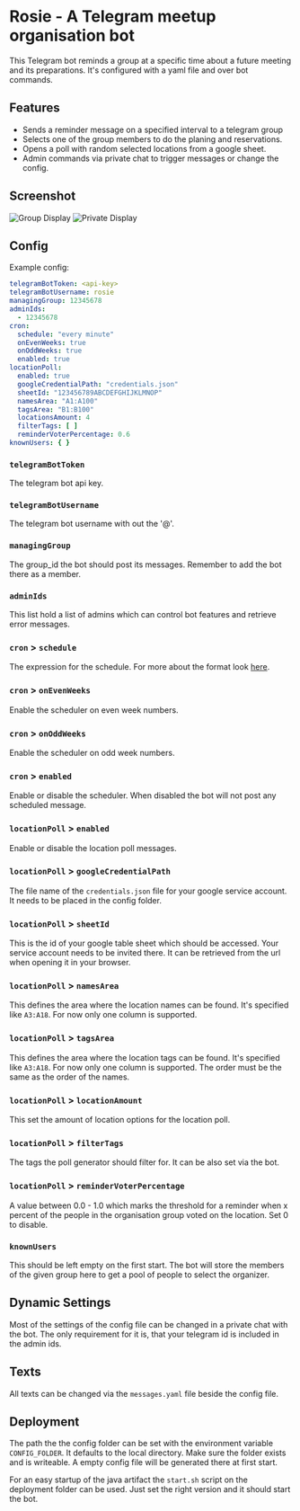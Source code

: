 # Rosie - A Telegram meetup organisation bot

This Telegram bot reminds a group at a specific time about a future meeting and its preparations. It's configured with a yaml file and over bot commands.

## Features

* Sends a reminder message on a specified interval to a telegram group
* Selects one of the group members to do the planing and reservations.
* Opens a poll with random selected locations from a google sheet.
* Admin commands via private chat to trigger messages or change the config.

## Screenshot

![Group Display](doc/group-screen.png)
![Private Display](doc/private-screen.png)

## Config

Example config:

```yaml
telegramBotToken: <api-key>
telegramBotUsername: rosie
managingGroup: 12345678
adminIds:
  - 12345678
cron:
  schedule: "every minute"
  onEvenWeeks: true
  onOddWeeks: true
  enabled: true
locationPoll:
  enabled: true
  googleCredentialPath: "credentials.json"
  sheetId: "123456789ABCDEFGHIJKLMNOP"
  namesArea: "A1:A100"
  tagsArea: "B1:B100"
  locationsAmount: 4
  filterTags: [ ]
  reminderVoterPercentage: 0.6
knownUsers: { }
```

### `telegramBotToken`

The telegram bot api key.

### `telegramBotUsername`

The telegram bot username with out the '@'.

### `managingGroup`

The group_id the bot should post its messages. Remember to add the bot there as a member.

### `adminIds`

This list hold a list of admins which can control bot features and retrieve error messages.

### `cron` > `schedule`

The expression for the schedule. For more about the format look [here](https://github.com/shyiko/skedule).

### `cron` > `onEvenWeeks`

Enable the scheduler on even week numbers.

### `cron` > `onOddWeeks`

Enable the scheduler on odd week numbers.

### `cron` > `enabled`

Enable or disable the scheduler. When disabled the bot will not post any scheduled message.

### `locationPoll` > `enabled`

Enable or disable the location poll messages.

### `locationPoll` > `googleCredentialPath`

The file name of the `credentials.json` file for your google service account. It needs to be placed in the config folder.

### `locationPoll` > `sheetId`

This is the id of your google table sheet which should be accessed. Your service account needs to be invited there. It can be retrieved from the url when opening it in your
browser.

### `locationPoll` > `namesArea`

This defines the area where the location names can be found. It's specified like `A3:A18`. For now only one column is supported.

### `locationPoll` > `tagsArea`

This defines the area where the location tags can be found. It's specified like `A3:A18`. For now only one column is supported. The order must be the same as the order of the
names.

### `locationPoll` > `locationAmount`

This set the amount of location options for the location poll.

### `locationPoll` > `filterTags`

The tags the poll generator should filter for. It can be also set via the bot.

### `locationPoll` > `reminderVoterPercentage`

A value between 0.0 - 1.0 which marks the threshold for a reminder when x percent of the people in the organisation group voted on the location. Set 0 to disable.

### `knownUsers`

This should be left empty on the first start. The bot will store the members of the given group here to get a pool of people to select the organizer.

## Dynamic Settings

Most of the settings of the config file can be changed in a private chat with the bot. The only requirement for it is, that your telegram id is included in the admin ids.

## Texts

All texts can be changed via the `messages.yaml` file beside the config file.

## Deployment

The path the the config folder can be set with the environment variable `CONFIG_FOLDER`. It defaults to the local directory. Make sure the folder exists and is writeable. A empty
config file will be generated there at first start.

For an easy startup of the java artifact the `start.sh` script on the deployment folder can be used. Just set the right version and it should start the bot.
